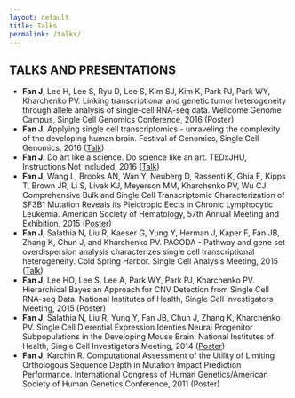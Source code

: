 ```yaml
---
layout: default
title: Talks
permalink: /talks/
---
```


## TALKS AND PRESENTATIONS
- **Fan J**, Lee H, Lee S, Ryu D, Lee S, Kim SJ, Kim K, Park PJ, Park WY, Kharchenko PV. Linking transcriptional and genetic tumor heterogeneity through allele analysis of single-cell RNA-seq data. Wellcome Genome Campus, Single Cell Genomics Conference, 2016 (Poster)
- **Fan J.** Applying single cell transcriptomics - unraveling the complexity of the developing human
brain. Festival of Genomics, Single Cell Genomics, 2016 ([Talk](http://www.slideshare.net/JeanFan1/festival-of-genomics-2016-brain-talk))
- **Fan J.** Do art like a science. Do science like an art. TEDxJHU, Instructions Not Included, 2016
([Talk](https://www.youtube.com/watch?v=MYbfY0Tzc-c)) 
- **Fan J**, Wang L, Brooks AN, Wan Y, Neuberg D, Rassenti K, Ghia E, Kipps T, Brown JR, Li S,
Livak KJ, Meyerson MM, Kharchenko PV, Wu CJ Comprehensive Bulk and Single Cell
Transcriptomic Characterization of SF3B1 Mutation Reveals its Pleiotropic Eects in Chronic
Lymphocytic Leukemia. American Society of Hematology, 57th Annual Meeting and Exhibition,
2015 ([Poster](../images/posters/ash_2015.pdf))
- **Fan J**, Salathia N, Liu R, Kaeser G, Yung Y, Herman J, Kaper F, Fan JB, Zhang K, Chun J, and
Kharchenko PV. PAGODA - Pathway and gene set overdispersion analysis characterizes single cell
transcriptional heterogeneity. Cold Spring Harbor. Single Cell Analysis Meeting, 2015 ([Talk](http://www.slideshare.net/JeanFan1/csh-sc-2015-pagoda-talk))
- **Fan J**, Lee HO, Lee S, Lee A, Park WY, Park PJ, Kharchenko PV. Hierarchical Bayesian
Approach for CNV Detection from Single Cell RNA-seq Data. National Institutes of Health, Single
Cell Investigators Meeting, 2015 (Poster)
- **Fan J**, Salathia N, Liu R, Yung Y, Fan JB, Chun J, Zhang K, Kharchenko PV. Single Cell
Dierential Expression Identies Neural Progenitor Subpopulations in the Developing Mouse Brain.
National Institutes of Health, Single Cell Investigators Meeting, 2014 ([Poster](../images/posters/pagoda.pdf))
- **Fan J**, Karchin R. Computational Assessment of the Utility of Limiting Orthologous Sequence
Depth in Mutation Impact Prediction Performance. International Congress of Human
Genetics/American Society of Human Genetics Conference, 2011 (Poster)
